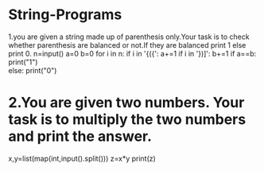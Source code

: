 # String-Programs


1.you are given a string made up of parenthesis only.Your task is to check whether parenthesis are balanced or not.If they are balanced print 1 else print 0.
n=input()
a=0
b=0
for i in n:
    if i in '{({':
        a+=1
    if i in '})]':
        b+=1
if a==b:
   print("1")  
else:
   print("0")
   
   
   
   
# 2.You are given two numbers. Your task is to multiply the two numbers and print the answer.
x,y=list(map(int,input().split()))
z=x*y
print(z)

